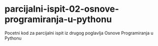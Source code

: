 # parcijalni-ispit-02-osnove-programiranja-u-pythonu
Pocetni kod za parcijalni ispit iz drugog poglavlja Osnove Programiranja u Pythonu
